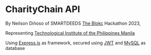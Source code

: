 # CharityChain API
 By Neilson Diñoso of SMARTDEEDS [The Blokc](https://www.facebook.com/Theblokcofficial) Hackathon 2023,

Representing [Technological Institute of the Philippines Manila](https://www.tip.edu.ph/)







Using [Express.js](https://expressjs.com/) as framework, secured using [JWT](https://jwt.io/) and [MySQL](https://www.mysql.com/) as database
